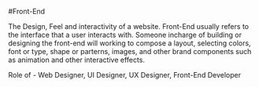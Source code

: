 #Front-End

The Design, Feel and interactivity of a website. Front-End usually refers to the interface that a user interacts with. Someone incharge of building or designing the front-end will working to compose a layout, selecting colors, font or type, shape or parterns, images, and other brand components such as animation and other interactive effects.


Role of - Web Designer, UI Designer, UX Designer, Front-End Developer
